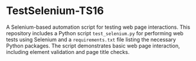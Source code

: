 # TestSelenium-TS16
A Selenium-based automation script for testing web page interactions. This repository includes a Python script `test_selenium.py` for performing web tests using Selenium and a `requirements.txt` file listing the necessary Python packages. The script demonstrates basic web page interaction, including element validation and page title checks.

